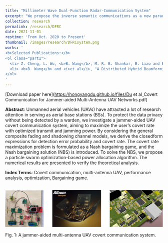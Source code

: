 ```yaml
---
title: "Millimeter Wave Dual-Function Radar-Communication System"
excerpt: "We propose the inverse semantic communications as a new paradigm. Instead of extracting semantic information from messages, we aim to encode the taskrelated source messages into a hyper-source message for data transmission or storage. Following this paradigm, we design an inverse semantic-aware wireless sensing framework with three algorithms for data sampling, reconfigurable intelligent surface (RIS)-aided encoding, and self-supervised decoding, respectively. Using the sensing data collected from real-world, we show that our framework can reduce the data volume by 95% compared to that before encoding, without affecting the accomplishment of sensing tasks."
collection: research
permalink: /research/DFRC
date: 2021-11-01
restime: 'From Oct. 2020 to Present'
thumbnail: /images/research/DFRCsystem.png
works: '
<b>Selected Publications:</b> 
<ol class="part1">
  <li> Z. Cheng, L. Wu, <b>B. Wang</b>, M. R. B. Shankar, B. Liao and B. Ottersten, "Hybrid Beamforming in mmWave Dual-Function Radar-Communication Systems: Models, Technologies, and Challenges," submitted to <i>IEEE Magazine</i>. </li>
  <li> <b>B. Wang</b> and <i>et al</i>, "A Distributed Hybrid Beamforming Design Framework for Cooperative Cell-Free Dual-Function Radar-Communication Networks," submitted to <i>IEEE Transactions on Signal Processing</i>. </li>
</ol>
'
---
```


[Download paper here](https://hongyangdu.github.io/files/Du et al_Covert Communication for Jammer-aided Multi-Antenna UAV Networks.pdf)

**Abstract**: Unmanned aerial vehicles (UAVs) have attracted a lot of research attention in serving as aerial base stations (BSs). To protect the data privacy without being detected by a warden, we investigate a jammer-aided UAV covert communication system, aiming to maximize the user’s covert rate with optimized transmit and jamming power. By considering the general composite fading and shadowing channel models, we derive the closedform expressions for detection error probability and covert rate. The covert rate maximization problem is formulated as a Nash bargaining game, and the Nash bargaining solution (NBS) is introduced. To solve the NBS, we propose a particle swarm optimization-based power allocation algorithm. The numerical results are presented to verify the theoretical analysis.

**Index Terms**: Covert communication, multi-antenna UAV, performance analysis, optimization, Bargaining game.

<br/><img src='/images/research/addesign.png' width = "700">

Fig. 1: A jammer-aided multi-antenna UAV covert communication system.